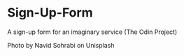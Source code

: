 # Sign-Up-Form
A sign-up form for an imaginary service (The Odin Project)

Photo by Navid Sohrabi on Unisplash